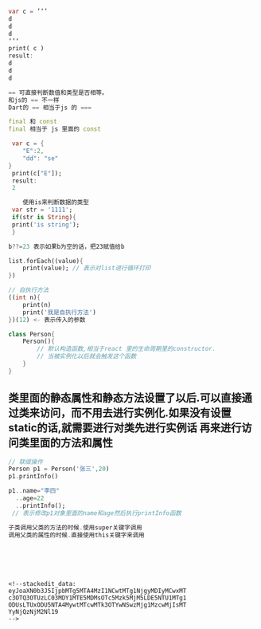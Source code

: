 ```dart
var c = ’‘’ 
d
d
d
‘’‘
print( c )
result:
d
d
d
```

```dart
== 可直接判断数值和类型是否相等。
和js的 == 不一样
Dart的 == 相当于js 的 ===
```

```dart
final 和 const
final 相当于 js 里面的 const
```

```dart
 var c = {
	"E":2,
	"dd": "se"
}
 print(c["E"]);
 result:
 2
```

```dart
	使用is来判断数据的类型
 var str = '1111';
 if(str is String){
 print('is string');
 }
```


```dart
b??=23 表示如果b为空的话，把23赋值给b
```

```dart
list.forEach((value){
	print(value); // 表示对list进行循环打印
})
```

```dart
// 自执行方法
((int n){
	print(n)
	print('我是自执行方法')
})(12) <- 表示传入的参数
```

```dart
class Person{
	Person(){
		// 默认构造函数,相当于react 里的生命周期里的constructor.
		// 当被实例化以后就会触发这个函数
	}
}
```

类里面的静态属性和静态方法设置了以后.可以直接通过类来访问，而不用去进行实例化.如果没有设置static的话,就需要进行对类先进行实例话 再来进行访问类里面的方法和属性
---


```dart
// 联缀操作
Person p1 = Person('张三',20)
p1.printInfo()

p1..name="李四"
  ..age=22
  ..printInfo();
 // 表示修改p1对象里面的name和age然后执行printInfo函数
```

```dart
子类调用父类的方法的时候.使用super关键字调用
调用父类的属性的时候.直接使用this关键字来调用
```

```





<!--stackedit_data:
eyJoaXN0b3J5IjpbMTg5MTA4MzI1NCwtMTg1NjgyMDIyMCwxMT
c3OTQ3OTUzLC03MDY1MTE5MDMsOTc5Mzk5MjM5LDE5NTU1MTg1
ODUsLTUxODU5NTA4MywtMTcwMTk3OTYwNSwzMjg1MzcwMjIsMT
YyNjQzNjM2Nl19
-->